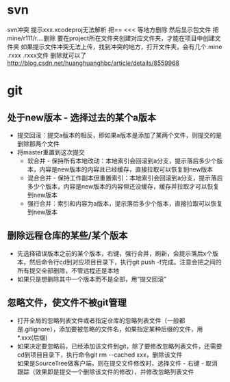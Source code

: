 
# svn
svn冲突 提示xxx.xcodeproj无法解析 把== <<< 等地方删除 然后显示包文件 把mine/r111/r....删除
要在project所在文件夹创建对应文件夹，才能在项目中创建文件夹
如果提示文件冲突无法上传，找到冲突的地方，打开文件夹，会有几个.mine .rxxx .rxxx文件 删除就可以了
http://blog.csdn.net/huanghuanghbc/article/details/8559968


# git

## 处于new版本 - 选择过去的某个a版本
- 提交回滚：提交a版本的相反，即如果a版本是添加了某两个文件，则提交的是删除那两个文件
- 将master重置到这次提交
  - 软合并 - 保持所有本地改动：本地索引会回滚到a分支，提示落后多少个版本，内容是new版本的内容且已经缓存，直接拉取可以恢复到new版本
  - 混合合并 - 保持工作副本但重置索引：本地索引会回滚到a分支，提示落后多少个版本，内容是new版本的内容但还没缓存，缓存并拉取才可以恢复到new版本
  - 强行合并：索引和内容为a版本，提示落后多少个版本，直接拉取可以恢复到new版本


## 删除远程仓库的某些/某个版本
- 先选择错误版本之前的某个版本，右键，强行合并，刷新，会提示落后x个版本，然后命令行cd到对应项目目录下，执行git push -f完成。注意会把之间的所有提交全部删除，不管远程还是本地
- 如果只是想删除其中一个版本而不是全部，用“提交回滚”

## 忽略文件，使文件不被git管理
- 打开全局的忽略列表文件或者指定仓库的忽略列表文件（一般都是.gitignore），添加要被忽略的文件名，如果指定某种后缀的文件，用*.xxx(后缀)
- 如果决定要忽略前，已经添加该文件到git，除了要修改忽略列表文件，还需要cd到项目目录下，执行命令git rm --cached xxx，删除该文件<br/>
  如果是SourceTree做客户端，则在提交文件修改时，选择文件 - 右键 - 取消跟踪（效果即是提交一个删除该文件的修改），并修改忽略列表文件
